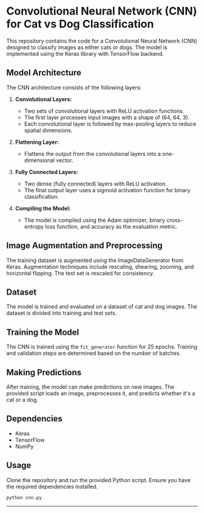 # Convolutional Neural Network (CNN) for Cat vs Dog Classification

This repository contains the code for a Convolutional Neural Network (CNN) designed to classify images as either cats or dogs. The model is implemented using the Keras library with TensorFlow backend.

## Model Architecture

The CNN architecture consists of the following layers:

1. **Convolutional Layers:**
   - Two sets of convolutional layers with ReLU activation functions.
   - The first layer processes input images with a shape of (64, 64, 3).
   - Each convolutional layer is followed by max-pooling layers to reduce spatial dimensions.

2. **Flattening Layer:**
   - Flattens the output from the convolutional layers into a one-dimensional vector.

3. **Fully Connected Layers:**
   - Two dense (fully connected) layers with ReLU activation.
   - The final output layer uses a sigmoid activation function for binary classification.

4. **Compiling the Model:**
   - The model is compiled using the Adam optimizer, binary cross-entropy loss function, and accuracy as the evaluation metric.

## Image Augmentation and Preprocessing

The training dataset is augmented using the ImageDataGenerator from Keras. Augmentation techniques include rescaling, shearing, zooming, and horizontal flipping. The test set is rescaled for consistency.

## Dataset

The model is trained and evaluated on a dataset of cat and dog images. The dataset is divided into training and test sets.

## Training the Model

The CNN is trained using the `fit_generator` function for 25 epochs. Training and validation steps are determined based on the number of batches.

## Making Predictions

After training, the model can make predictions on new images. The provided script loads an image, preprocesses it, and predicts whether it's a cat or a dog.

## Dependencies

- Keras
- TensorFlow
- NumPy

## Usage

Clone the repository and run the provided Python script. Ensure you have the required dependencies installed.

```bash
python cnn.py
```

---
